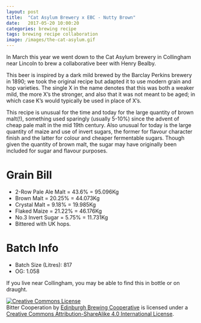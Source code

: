 ```yaml
---
layout: post
title:  "Cat Asylum Brewery x EBC - Nutty Brown"
date:   2017-05-20 10:00:20
categories: brewing recipe
tags: brewing recipe collaboration
image: /images/the-cat-asylum.gif
---
```


In March this year we went down to the Cat Asylum brewery in Collingham near Lincoln to brew a collaborative beer with Henry Bealby. 

This beer is inspired by a dark mild brewed by the Barclay Perkins brewery in 1890; we took the original recipe but adapted it to use modern grain and hop varieties. The single X in the name denotes that this was both a weaker mild, the more X’s the stronger, and also that it was not meant to be aged; in which case K’s would typically be used in place of X’s.

This recipe is unusual for the time and today for the large quantity of brown malt(!), something used sparingly (usually 5-10%) since the advent of cheap pale malt in the mid 19th century. Also unusual for today is the large quantity of maize and use of invert sugars, the former for flavour character finish and the latter for colour and cheaper fermentable sugars. Though given the quantity of brown malt, the sugar may have originally been included for sugar and flavour purposes.

Grain Bill
==========

- 2-Row Pale Ale Malt = 43.6% = 95.096Kg
- Brown Malt = 20.25% = 44.073Kg
- Crystal Malt = 9.18% = 19.985Kg
- Flaked Maize = 21.22% = 46.176Kg
- No.3 Invert Sugar = 5.75% = 11.731Kg
- Bittered with UK hops.

Batch Info
==========

- Batch Size (Litres): 817
- OG: 1.058

If you live near Collingham, you may be able to find this in bottle or on draught.

<a rel="license" href="http://creativecommons.org/licenses/by-sa/4.0/"><img alt="Creative Commons License" style="border-width:0" src="https://i.creativecommons.org/l/by-sa/4.0/88x31.png" /></a><br /><span xmlns:dct="http://purl.org/dc/terms/" href="http://purl.org/dc/dcmitype/Text" property="dct:title" rel="dct:type">Bitter Cooperation</span> by <a xmlns:cc="http://creativecommons.org/ns#" href="https://edinburgh-brewing-cooperative.github.io" property="cc:attributionName" rel="cc:attributionURL">Edinburgh Brewing Cooperative</a> is licensed under a <a rel="license" href="http://creativecommons.org/licenses/by-sa/4.0/">Creative Commons Attribution-ShareAlike 4.0 International License</a>.
